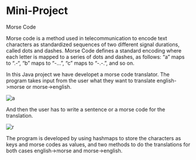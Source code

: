 # Mini-Project
Morse Code

Morse code is a method used in telecommunication to encode text characters as standardized sequences 
of two different signal durations, called dots and dashes. 
Morse Code defines a standard encoding where each letter is mapped to a series of dots and dashes, 
as follows: “a” maps to “.-“, “b” maps to “-…”, “c” maps to “-.-.”, and so on.

In this Java project we have developet a morse code translator. The program takes input
from the user what they want to translate english->morse or morse->english.

![a](https://user-images.githubusercontent.com/38404897/164546471-32ee9b39-b13f-4142-b73e-d6b548c389a2.PNG)

And then the user has to write a sentence or a morse code for the translation.

![r](https://user-images.githubusercontent.com/38404897/164546894-ed481381-f856-47cd-9c7a-c8a7cc7f4a85.PNG)

The program is developed by using hashmaps to store the characters as keys
and morse codes as values, and two methods to do the translations for both
cases english->morse and morse->english.
